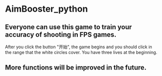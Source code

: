 # AimBooster_python
## Everyone can use this game to train your accuracy of shooting in FPS games.
After you click the button "开始", the game begins and you should click in the range that the white circles cover.
You have three lives at the beginning.
## More functions will be improved in the future.
